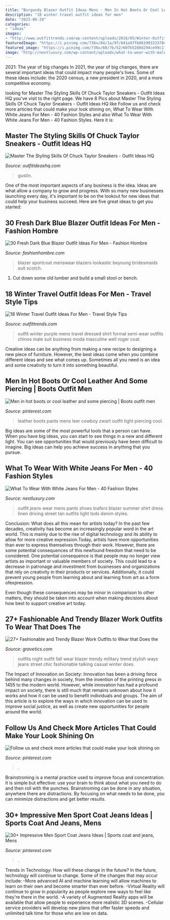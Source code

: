 ```yaml
---
title: "Burgundy Blazer Outfit Ideas Mens - Men In Hot Boots Or Cool Leather And Some Piercing"
description: "18 winter travel outfit ideas for men"
date: "2023-06-29"
categories:
- "ideas"
images:
- "http://www.outfittrends.com/wp-content/uploads/2016/05/Winter-Outfit10.jpg"
featuredImage: "https://i.pinimg.com/736x/84/1a/97/841a97fb08199333378c529bddd3077e.jpg"
featured_image: "https://i.pinimg.com/736x/60/7b/52/607b5288d294ce99c17902be007e216a.jpg"
image: "http://nextluxury.com/wp-content/uploads/what-to-wear-with-male-white-jeans-classy-outfits-styles.jpg"
---
```



2021: The year of big changes
In 2021, the year of big changes, there are several important ideas that could impact many people's lives. Some of these ideas include: the 2020 census, a new president in 2020, and a more competitive economy.

	

		
looking for Master The Styling Skills Of Chuck Taylor Sneakers - Outfit Ideas HQ you've visit to the right page. We have 8 Pics about Master The Styling Skills Of Chuck Taylor Sneakers - Outfit Ideas HQ like Follow us and check more articles that could make your look shining on, What To Wear With White Jeans For Men - 40 Fashion Styles and also What To Wear With White Jeans For Men - 40 Fashion Styles. Here it is:
		
    
## Master The Styling Skills Of Chuck Taylor Sneakers - Outfit Ideas HQ

<img loading=lazy src="https://c579c73930.nxcli.net/wp-content/uploads/2017/01/chuck-taylor-5.jpg" onerror="this.onerror=null;this.src='https://tse1.mm.bing.net/th?id=OIP.Ij7mpHrYeOp0opCx5NTJhQHaLG&amp;pid=15.1';" alt="Master The Styling Skills Of Chuck Taylor Sneakers - Outfit Ideas HQ">

_Source: outfitideashq.com_

>gustin. 

	

One of the most important aspects of any business is the idea. Ideas are what allow a company to grow and progress. With so many new businesses launching every day, it's important to be on the lookout for new ideas that could help your business succeed. Here are five great ideas to get you started: 

    
## 30 Fresh Dark Blue Blazer Outfit Ideas For Men - Fashion Hombre

<img loading=lazy src="https://www.fashionhombre.com/wp-content/uploads/2019/07/Fresh-Dark-Blue-Blazer-Outfit-Ideas-For-Men-6-1.jpg" onerror="this.onerror=null;this.src='https://tse4.mm.bing.net/th?id=OIP.6a0HolPxHDPrlVkfTmuFNgHaL2&amp;pid=15.1';" alt="30 Fresh Dark Blue Blazer Outfit Ideas For Men - Fashion Hombre">

_Source: fashionhombre.com_

>blazer sportcoat menswear blazers lookastic beyoung bridesmaids suit scotch. 

	

1. Cut down some old lumber and build a small stool or bench.

    
## 18 Winter Travel Outfit Ideas For Men - Travel Style Tips

<img loading=lazy src="http://www.outfittrends.com/wp-content/uploads/2016/05/Winter-Outfit10.jpg" onerror="this.onerror=null;this.src='https://tse1.mm.bing.net/th?id=OIP.wu7BETQa5ctEhkQzV_Cl8wHaRN&amp;pid=15.1';" alt="18 Winter Travel Outfit Ideas For Men - Travel Style Tips">

_Source: outfittrends.com_

>outfit winter purple mens travel dressed shirt formal semi wear outfits chinos male suit business moda masculine well roger coat. 

	

Creative ideas can be anything from making a new recipe to designing a new piece of furniture. However, the best ideas come when you combine different ideas and see what comes up. Sometimes all you need is an idea and some creativity to turn it into something beautiful.

    
## Men In Hot Boots Or Cool Leather And Some Piercing | Boots Outfit Men

<img loading=lazy src="https://i.pinimg.com/736x/40/78/5a/40785a8f25a7939498b70925b3512919.jpg" onerror="this.onerror=null;this.src='https://tse1.mm.bing.net/th?id=OIP.VUAhaxjxgn-fJjt42d2gNwHaN7&amp;pid=15.1';" alt="Men in hot boots or cool leather and some piercing | Boots outfit men">

_Source: pinterest.com_

>leather boots pants mens leer cowboy zwart outfit tight piercing cool. 

	

Big ideas are some of the most powerful tools that a person can have. When you have big ideas, you can start to see things in a new and different light. You can see opportunities that would previously have been difficult to imagine. Big ideas can help you achieve success in anything that you pursue.

    
## What To Wear With White Jeans For Men - 40 Fashion Styles

<img loading=lazy src="http://nextluxury.com/wp-content/uploads/what-to-wear-with-male-white-jeans-classy-outfits-styles.jpg" onerror="this.onerror=null;this.src='https://tse2.mm.bing.net/th?id=OIP.BPCRbUFR0cHycWMIwWAvhQAAAA&amp;pid=15.1';" alt="What To Wear With White Jeans For Men - 40 Fashion Styles">

_Source: nextluxury.com_

>outfit jeans wear mens pants shoes loafers blazer summer shirt dress linen driving street tan outfits light tods denim styles. 

	

Conclusion: What does all this mean for artists today?
In the past few decades, creativity has become an increasingly popular word in the art world. This is mainly due to the rise of digital technology and its ability to allow for more creative expression.Today, artists have more opportunities than ever to express themselves through their work. However, there are some potential consequences of this newfound freedom that need to be considered.
One potential consequence is that people may no longer view artists as important or valuable members of society. This could lead to a decrease in patronage and investment from businesses and organizations that rely on creativity in their products or services. Additionally, it could prevent young people from learning about and learning from art as a form ofexpression.

Even though these consequences may be minor in comparison to other matters, they should be taken into account when making decisions about how best to support creative art today.

    
## 27+ Fashionable And Trendy Blazer Work Outfits To Wear That Does The

<img loading=lazy src="http://www.gravetics.com/wp-content/uploads/2017/08/Trendy-Blazer-Work-Outfits.jpg" onerror="this.onerror=null;this.src='https://tse2.mm.bing.net/th?id=OIP.-85zmbHG76ZHJBQ5T2oLPQHaLD&amp;pid=15.1';" alt="27+ Fashionable and Trendy Blazer Work Outfits to Wear that Does the">

_Source: gravetics.com_

>outfits night outfit fall wear blazer trendy military trend stylish ways jeans street chic fashionable talking casual winter does. 

	

The Impact of Innovation on Society:
Innovation has been a driving force behind many changes in society, from the invention of the printing press in 1455 to the modern world. However, while innovation has had a profound impact on society, there is still much that remains unknown about how it works and how it can be used to benefit individuals and groups. The aim of this article is to explore the ways in which innovation can be used to improve social justice, as well as create new opportunities for people around the world.

    
## Follow Us And Check More Articles That Could Make Your Look Shining On

<img loading=lazy src="https://i.pinimg.com/736x/84/1a/97/841a97fb08199333378c529bddd3077e.jpg" onerror="this.onerror=null;this.src='https://tse4.mm.bing.net/th?id=OIP.LDy6Rg-Z_k4TaPDXIEcqIgHaLd&amp;pid=15.1';" alt="Follow us and check more articles that could make your look shining on">

_Source: pinterest.com_

>. 

	

Brainstroming is a mental practice used to improve focus and concentration. It is simple but effective: use your brain to think about what you need to do and then roll with the punches. Brainstroming can be done in any situation, anywhere there are distractions. By focusing on what needs to be done, you can minimize distractions and get better results.

    
## 30+ Impressive Men Sport Coat Jeans Ideas | Sports Coat And Jeans, Mens

<img loading=lazy src="https://i.pinimg.com/736x/60/7b/52/607b5288d294ce99c17902be007e216a.jpg" onerror="this.onerror=null;this.src='https://tse1.mm.bing.net/th?id=OIP._vsqFrIkapUJ7B_cl93_ogHaLH&amp;pid=15.1';" alt="30+ Impressive Men Sport Coat Jeans Ideas | Sports coat and jeans, Mens">

_Source: pinterest.com_

>. 

	

Trends in Technology: How will these change in the future?
In the future, technology will continue to change. Some of the changes that may occur include: 
-More advanced AI and machine learning will allow machines to learn on their own and become smarter than ever before.
-Virtual Reality will continue to grow in popularity as people explore new ways to feel like they're there in the world.
-A variety of Augmented Reality apps will be available that allow people to experience more realistic 3D scenes.
-Cellular service providers will develop new plans that offer faster speeds and unlimited talk time for those who are low on data.

